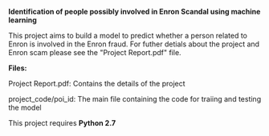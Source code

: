﻿****Identification of people possibly involved in Enron Scandal using machine learning****

This project aims to build a model to predict whether a person related to Enron is involved in the Enron fraud. For futher detials about the project and Enron scam please see the "Project Report.pdf" file.

****Files:****

Project Report.pdf: Contains the details of the project

project_code/poi_id: The main file containing the code for traiing and testing the model

This project requires **Python 2.7**

